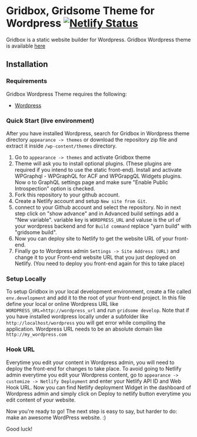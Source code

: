 Gridbox, Gridsome Theme for Wordpress [![Netlify Status](https://api.netlify.com/api/v1/badges/4b30430a-b682-4a54-993f-dc08b28860ab/deploy-status)](https://app.netlify.com/sites/pedantic-joliot-ad890e/deploys)
===

Gridbox is a static website builder for Wordpress. Gridbox Wordpress theme is available [here](https://github.com/idesignzone/gridbox-theme-backend-free)

Installation
---------------

### Requirements

Gridbox Wordpress Theme requires the following:

- [Wordpress](https://wordpress.org/download/)

### Quick Start (live environment)

After you have installed Wordpress, search for Gridbox in Wordpress theme directory `appearance -> themes` or download the repository zip file and extract it inside `/wp-content/themes` directory.

1. Go to `appearance -> themes` and activate Gridbox theme
2. Theme will ask you to install optional plugins. (These plugins are required if you intend to use the static front-end). Install and activate WPGraphql - WPGraphQL for ACF and WPGrapgQL Widgets plugins. Now o to GraphQL settings page and make sure "Enable Public Introspection" option is checked.
3. Fork this repository to your github account. 
4. Create a Netlify account and setup `New site from Git`.
5. connect to your Github account and select the repository. No in next step click on "show advance" and in Advanced build settings add a "New variable". variable key is `WORDPRESS_URL` and valuse is the url of your wordpress backend and for `Build command` replace "yarn build" with "gridsome build".
6. Now you can deploy site to Netlify to get the website URL of your front-end.
7. Finally go to Wordpress admin `Settings -> Site Address (URL)` and change it to your Front-end website URL that you just deployed on Netlify. (You need to deploy you front-end again for this to take place)

### Setup Locally

To setup Gridbox in your local development environment, create a file called `env.development` and add it to the root of your front-end project. In this file define your local or online Wordpress URL like
`WORDPRESS_URL=http://wordpress_url` and run `gridsome develop`. Note that if you have installed wordpress locally under a subfolder like `http://localhost/wordpress` you will get error while compiling the application. Wordpress URL needs to be an absolute domain like `http://my_wordpress.com`


### Hook URL

Everytime you edit your content in Wordpress admin, you will need to deploy the front-end for changes to take place. To avoid going to Netlify admin everytime you edit your Wordpress content, go to `appearance -> customize -> Netlify Deployment` and enter your Netlify API ID and Web Hook URL. Now you can find Netlify deployment Widget in the dashboard of Wordpress admin and simply click on Deploy to netlify button everytime you edit content of your website.

Now you're ready to go! The next step is easy to say, but harder to do: make an awesome WordPress website. :)

Good luck!
